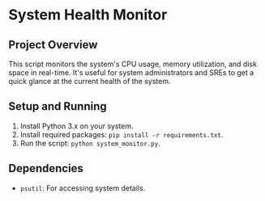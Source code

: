 # System Health Monitor

## Project Overview
This script monitors the system's CPU usage, memory utilization, and disk space in real-time. It's useful for system administrators and SREs to get a quick glance at the current health of the system.

## Setup and Running
1. Install Python 3.x on your system.
2. Install required packages: `pip install -r requirements.txt`.
3. Run the script: `python system_monitor.py`.

## Dependencies
- `psutil`: For accessing system details.
